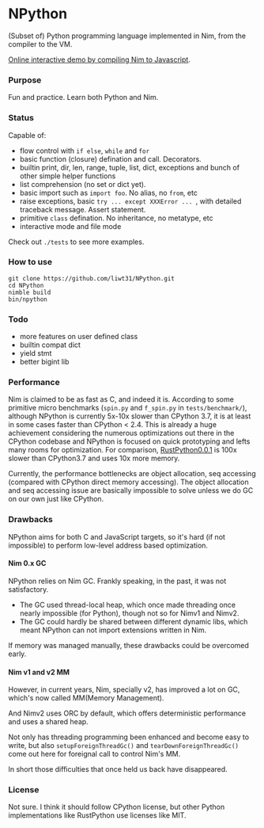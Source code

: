 # NPython

(Subset of) Python programming language implemented in Nim, from the compiler to the VM.

[Online interactive demo by compiling Nim to Javascript](https://liwt31.github.io/NPython-demo/).

### Purpose
Fun and practice. Learn both Python and Nim.


### Status
Capable of:
* flow control with `if else`, `while` and `for`
* basic function (closure) defination and call. Decorators.
* builtin print, dir, len, range, tuple, list, dict, exceptions and bunch of other simple helper functions
* list comprehension (no set or dict yet).
* basic import such as `import foo`. No alias, no `from`, etc
* raise exceptions, basic `try ... except XXXError ... `, with detailed traceback message. Assert statement.
* primitive `class` defination. No inheritance, no metatype, etc
* interactive mode and file mode

Check out `./tests` to see more examples.


### How to use
```
git clone https://github.com/liwt31/NPython.git
cd NPython
nimble build
bin/npython
```

### Todo
* more features on user defined class
* builtin compat dict
* yield stmt
* better bigint lib

### Performance
Nim is claimed to be as fast as C, and indeed it is. According to some primitive micro benchmarks (`spin.py` and `f_spin.py` in `tests/benchmark/`), although NPython is currently 5x-10x slower than CPython 3.7, it is at least in some cases faster than CPython < 2.4. This is already a huge achievement considering the numerous optimizations out there in the CPython codebase and NPython is focused on quick prototyping and lefts many rooms for optimization. For comparison, [RustPython0.0.1](https://github.com/RustPython/RustPython) is 100x slower than CPython3.7 and uses 10x more memory.

Currently, the performance bottlenecks are object allocation, seq accessing (compared with CPython direct memory accessing). The object allocation and seq accessing issue are basically impossible to solve unless we do GC on our own just like CPython. 


### Drawbacks
NPython aims for both C and JavaScript targets, so it's hard (if not impossible) to perform low-level address based optimization.

#### Nim 0.x GC
NPython relies on Nim GC. Frankly speaking, in the past, it was not satisfactory. 
* The GC used thread-local heap, which once made threading once nearly impossible (for Python), though not so for Nimv1 and Nimv2.
* The GC could hardly be shared between different dynamic libs, which meant NPython can not import extensions written in Nim.

If memory was managed manually, these drawbacks could be overcomed early.

#### Nim v1 and v2 MM
However, in current years, Nim, specially v2, has improved a lot on GC,
which's now called MM(Memory Management).

And Nimv2 uses ORC by default, which offers deterministic performance and uses a shared heap.

Not only has threading programming been enhanced and become easy to write,
but also `setupForeignThreadGc()` and `tearDownForeignThreadGc()` come out here
for foreignal call to control Nim's MM.

In short those difficulties that once held us back have disappeared.


### License
Not sure. I think it should follow CPython license, but other Python implementations like RustPython use licenses like MIT.
